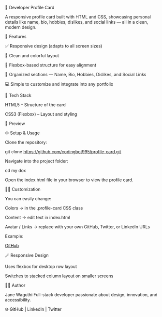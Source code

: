 💼 Developer Profile Card

A responsive profile card built with HTML and CSS, showcasing personal details like name, bio, hobbies, dislikes, and social links — all in a clean, modern design.

🚀 Features

✅ Responsive design (adapts to all screen sizes)

🎨 Clean and colorful layout

🧭 Flexbox-based structure for easy alignment

🧩 Organized sections — Name, Bio, Hobbies, Dislikes, and Social Links

💻 Simple to customize and integrate into any portfolio

🧱 Tech Stack

HTML5 – Structure of the card

CSS3 (Flexbox) – Layout and styling

📸 Preview

⚙️ Setup & Usage

Clone the repository:

git clone  https://github.com/codingbot995/profile-card.git


Navigate into the project folder:

cd my dox


Open the index.html file in your browser to view the profile card.

🧑‍💻 Customization

You can easily change:

Colors → in the .profile-card CSS class

Content → edit text in index.html

Avatar / Links → replace with your own GitHub, Twitter, or LinkedIn URLs

Example:

<a href="https://github.com/coddingbot995" target="_blank">GitHub</a>

🪄 Responsive Design

Uses flexbox for desktop row layout

Switches to stacked column layout on smaller screens

👩‍💻 Author

Jane Waguthi
Full-stack developer passionate about design, innovation, and accessibility.

🌐 GitHub
 | LinkedIn
 | Twitter
